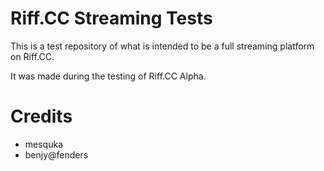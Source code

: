 # Riff.CC Streaming Tests
This is a test repository of what is intended to be a full streaming platform on Riff.CC.

It was made during the testing of Riff.CC Alpha.

# Credits
* mesquka
* benjy@fenders
